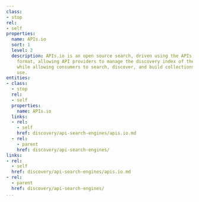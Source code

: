 ```yaml
---
class:
- stop
rel:
- self
properties:
  name: APIs.io
  sort: 1
  level: 2
  description: APIs.io is an open source search, driven using the APIs.json discovery
    format, allowing API providers to manage the discovery index of their own APIs,
    while allowing consumers to search, discover, and build collections of APIs they
    use.
entities:
- class:
  - stop
  rel:
  - self
  properties:
    name: APIs.io
  links:
  - rel:
    - self
    href: discovery/api-search-engines/apis.io.md
  - rel:
    - parent
    href: discovery/api-search-engines/
links:
- rel:
  - self
  href: discovery/api-search-engines/apis.io.md
- rel:
  - parent
  href: discovery/api-search-engines/
...
```

